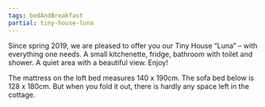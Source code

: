 ```yaml
---
tags: bedAndBreakfast
partial: tiny-house-luna
---
```


Since spring 2019, we are pleased to offer you our Tiny House “Luna” – with everything one needs. A small kitchenette, fridge, bathroom with toilet and shower. A quiet area with a beautiful view. Enjoy!

The mattress on the loft bed measures 140 x 190cm. The sofa bed below is 128 x 180cm. But when you fold it out, there is hardly any space left in the cottage.
